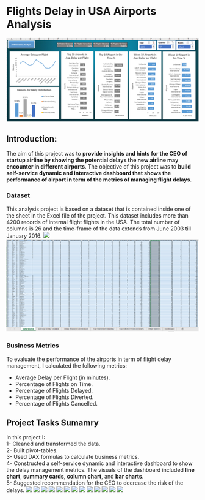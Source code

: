 # Flights Delay in USA Airports Analysis
![](Images/dashboard.PNG)
## Introduction:
The aim of this project was to __provide insights and hints for the CEO of startup airline by showing the potential delays the new airline may encounter in different airports__.
The objective of this project was to __build self-service dynamic and interactive dashboard that shows the performance of airport in term of the metrics of managing flight delays__.

### Dataset
This analysis project is based on a dataset that is contained inside one of the sheet in the Excel file of the project. This dataset includes more than 4200 records of internal flight flights in the USA. The total number of columns is 26 and the time-frame of the data extends from June 2003 till January 2016.
![](Images/Capture0.png.PNG)
![](Images/datasource.PNG)
### Business Metrics
To evaluate the performance of the airports in term of flight delay management, I calculated the following metrics:
- Average Delay per Flight (in minutes).
- Percentage of Flights on Time.
- Percentage of Flights Delayed.
- Percentage of Flights Diverted.
- Percentage of Flights Cancelled.

## Project Tasks Sumamry
In this project I:
\
1- Cleaned and transformed the data.
\
2- Built pivot-tables.
\
3- Used DAX formulas to calculate business metrics.
\
4- Constructed a self-service dynamic and interactive dashboard to show the delay management metrics. The visuals of the dashboard included __line chart__, __summary cards__, __column chart__, and __bar charts__.
\
5- Suggested recommendation for the CEO to decrease the risk of the delays.
![](Images/Capture0.png.PNG)
![](Images/Capture1.png.PNG)
![](Images/Capture2.png.PNG)
![](Images/Capture3.png.PNG)
![](Images/Capture4.png.PNG)
![](Images/Capture5.png.PNG)
![](Images/Capture6.png.PNG)
![](Images/Capture7.png.PNG)
![](Images/Capture8.png.PNG)
![](Images/Capture9.png.PNG)
![](Images/Capture10.png.PNG)
![](Images/Capture11.png.PNG)
![](Images/Capture12.png.PNG)



